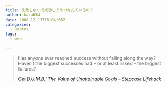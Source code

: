 ```yaml
---
title: 失敗しないで成功したやつなんているの？
author: kazu634
date: 2008-12-13T15:04:05Z
categories:
  - Quotes
tags:
  - web

---
```

<div class="section">
<blockquote title="Get D.U.M.B.! The Value of Unattainable Goals - Stepcase Lifehack" cite="http://www.lifehack.org/articles/productivity/get-dumb-the-value-of-unattainable-goals.html">
<p>
      Has anyone ever reached success without failing along the way? Haven&#8217;t the biggest successes had &#8211; or at least risked &#8211; the biggest failures?
</p>
    
<p>
<cite><a href="http://www.lifehack.org/articles/productivity/get-dumb-the-value-of-unattainable-goals.html" onclick="__gaTracker('send', 'event', 'outbound-article', 'http://www.lifehack.org/articles/productivity/get-dumb-the-value-of-unattainable-goals.html', 'Get D.U.M.B.! The Value of Unattainable Goals &#8211; Stepcase Lifehack');" target="_blank">Get D.U.M.B.! The Value of Unattainable Goals &#8211; Stepcase Lifehack</a></cite>
</p>
</blockquote>
</div>
